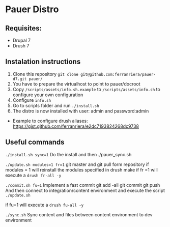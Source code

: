 Pauer Distro
============

## Requisites:

* Drupal 7
* Drush 7

## Instalation instructions

1. Clone this repository `git clone git@github.com:ferranriera/pauer-d7.git pauer/`
2. You have to prepare the virtualhost to point to pauer/docroot
3. Copy `/scripts/assets/info.sh.example` to `/scripts/assets/info.sh` to configure your own configuration
4. Configure `info.sh`
5. Go to scripts folder and run `./install.sh` 
6. The distro is now installed with user: admin and password:admin

* Example to configure drush aliases: https://gist.github.com/ferranriera/e2dc7193824268dc9738

## Useful commands
`./install.sh sync=1`
Do the install and then ./pauer_sync.sh 

`./update.sh modules=1 fr=1`
git master and git pull form repository
if modules = 1 will reinstall the modules specified in drush make
if fr =1 will execute a `drush fr-all -y` 


`./commit.sh fu=1`
Implement a fast commit
git add -all
git commit 
git push
And then connect to integration/content environment and execute the script `./update.sh`

if fu=1 will execute a `drush fu-all -y`

`./sync.sh`
Sync content and files between content environment to dev environment

